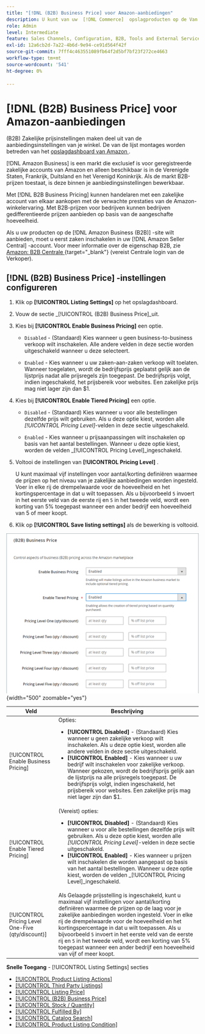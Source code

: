 ```yaml
---
title: "[!DNL (B2B) Business Price] voor Amazon-aanbiedingen"
description: U kunt van uw  [!DNL Commerce]  opslagproducten op de Van Bedrijfs Amazon (B2B) plaats een lijst maken door zaken in uw Amazon  [!DNL Seller Central]  rekening toe te laten.
role: Admin
level: Intermediate
feature: Sales Channels, Configuration, B2B, Tools and External Services, Merchandising, Integration
exl-id: 12a6cb2d-7a22-4b6d-9e94-ce91d564f42f
source-git-commit: 7fff4c463551089fb64f2d5bf7bf23f272ce4663
workflow-type: tm+mt
source-wordcount: '541'
ht-degree: 0%

---
```


# [!DNL (B2B) Business Price] voor Amazon-aanbiedingen

(B2B) Zakelijke prijsinstellingen maken deel uit van de aanbiedingsinstellingen van je winkel. De van de lijst montages worden betreden van het [ opslagdashboard van Amazon ](./amazon-store-dashboard.md).

[!DNL Amazon Business] is een markt die exclusief is voor geregistreerde zakelijke accounts van Amazon en alleen beschikbaar is in de Verenigde Staten, Frankrijk, Duitsland en het Verenigd Koninkrijk. Als de markt B2B-prijzen toestaat, is deze binnen je aanbiedingsinstellingen bewerkbaar.

Met [!DNL B2B Business Pricing] kunnen handelaren met een zakelijke account van elkaar aankopen met de verwachte prestaties van de Amazon-winkelervaring. Met B2B-prijzen voor bedrijven kunnen bedrijven gedifferentieerde prijzen aanbieden op basis van de aangeschafte hoeveelheid.

Als u uw producten op de [!DNL Amazon Business (B2B)] -site wilt aanbieden, moet u eerst zaken inschakelen in uw [!DNL Amazon Seller Central] -account. Voor meer informatie over de eigenschap B2B, zie [ Amazon: B2B Centrale ](https://sellercentral.amazon.com/gp/help/G202161480/) {target="_blank"} (vereist Centrale login van de Verkoper).

## [!DNL (B2B) Business Price] -instellingen configureren

1. Klik op **[!UICONTROL Listing Settings]** op het opslagdashboard.

1. Vouw de sectie _[!UICONTROL (B2B) Business Price]_uit.

1. Kies bij **[!UICONTROL Enable Business Pricing]** een optie.

   - `Disabled` - (Standaard) Kies wanneer u geen business-to-business verkoop wilt inschakelen. Alle andere velden in deze sectie worden uitgeschakeld wanneer u deze selecteert.

   - `Enabled` - Kies wanneer u uw zaken-aan-zaken verkoop wilt toelaten. Wanneer toegelaten, wordt de bedrijfsprijs geplaatst gelijk aan de lijstprijs nadat alle prijsregels zijn toegepast. De bedrijfsprijs volgt, indien ingeschakeld, het prijsbereik voor websites. Een zakelijke prijs mag niet lager zijn dan $1.

1. Kies bij **[!UICONTROL Enable Tiered Pricing]** een optie.

   - `Disabled` - (Standaard) Kies wanneer u voor alle bestellingen dezelfde prijs wilt gebruiken. Als u deze optie kiest, worden alle _[!UICONTROL Pricing Level]_-velden in deze sectie uitgeschakeld.

   - `Enabled` - Kies wanneer u prijsaanpassingen wilt inschakelen op basis van het aantal bestellingen. Wanneer u deze optie kiest, worden de velden _[!UICONTROL Pricing Level]_ingeschakeld.

1. Voltooi de instellingen van **[!UICONTROL Pricing Level]** .

   U kunt maximaal vijf instellingen voor aantal/korting definiëren waarmee de prijzen op het niveau van je zakelijke aanbiedingen worden ingesteld. Voer in elke rij de drempelwaarde voor de hoeveelheid en het kortingspercentage in dat u wilt toepassen. Als u bijvoorbeeld `5` invoert in het eerste veld van de eerste rij en `5` in het tweede veld, wordt een korting van 5% toegepast wanneer een ander bedrijf een hoeveelheid van 5 of meer koopt.

1. Klik op **[!UICONTROL Save listing settings]** als de bewerking is voltooid.

![ Van Bedrijfs Amazon Prijsstelling (B2B) ](assets/amazon-business-pricing.png){width="500" zoomable="yes"}

| Veld | Beschrijving |
|----------------------------------------------------|------------------------------------------------------------------------------------------------------------------------------------------------------------------------------------------------------------------------------------------------------------------------------------------------------------------------------------------------------------------------------------------------------------------------------------------------------------------------------------------------------------------------|
| [!UICONTROL Enable Business Pricing] | Opties: <ul><li>**[!UICONTROL Disabled]** - (Standaard) Kies wanneer u geen zakelijke verkoop wilt inschakelen. Als u deze optie kiest, worden alle andere velden in deze sectie uitgeschakeld.</li><li>**[!UICONTROL Enabled]** - Kies wanneer u uw bedrijf wilt inschakelen voor zakelijke verkoop. Wanneer gekozen, wordt de bedrijfsprijs gelijk aan de lijstprijs na alle prijsregels toegepast. De bedrijfsprijs volgt, indien ingeschakeld, het prijsbereik voor websites. Een zakelijke prijs mag niet lager zijn dan $1.</li></ul> |
| [!UICONTROL Enable Tiered Pricing] | (Vereist) opties: <ul><li>**[!UICONTROL Disabled]** - (Standaard) Kies wanneer u voor alle bestellingen dezelfde prijs wilt gebruiken. Als u deze optie kiest, worden alle _[!UICONTROL Pricing Level]_-velden in deze sectie uitgeschakeld.</li><li>**[!UICONTROL Enabled]** - Kies wanneer u prijzen wilt inschakelen die worden aangepast op basis van het aantal bestellingen. Wanneer u deze optie kiest, worden de velden _[!UICONTROL Pricing Level]_ingeschakeld.</li></ul> |
| [!UICONTROL Pricing Level One-Five (qty/discount)] | Als Gelaagde prijsstelling is ingeschakeld, kunt u maximaal vijf instellingen voor aantal/korting definiëren waarmee de prijzen op de laag voor je zakelijke aanbiedingen worden ingesteld. Voer in elke rij de drempelwaarde voor de hoeveelheid en het kortingspercentage in dat u wilt toepassen. Als u bijvoorbeeld `5` invoert in het eerste veld van de eerste rij en `5` in het tweede veld, wordt een korting van 5% toegepast wanneer een ander bedrijf een hoeveelheid van vijf of meer koopt. |

**Snelle Toegang** - [!UICONTROL Listing Settings] secties

- [[!UICONTROL Product Listing Actions]](./product-listing-actions.md)
- [[!UICONTROL Third Party Listings]](./third-party-listing-settings.md)
- [[!UICONTROL Listing Price]](./listing-price.md)
- [[!UICONTROL (B2B) Business Price]](./business-pricing.md)
- [[!UICONTROL Stock / Quantity]](./stock-quantity.md)
- [[!UICONTROL Fulfilled By]](./fulfilled-by.md)
- [[!UICONTROL Catalog Search]](./catalog-search.md)
- [[!UICONTROL Product Listing Condition]](./product-listing-condition.md)
